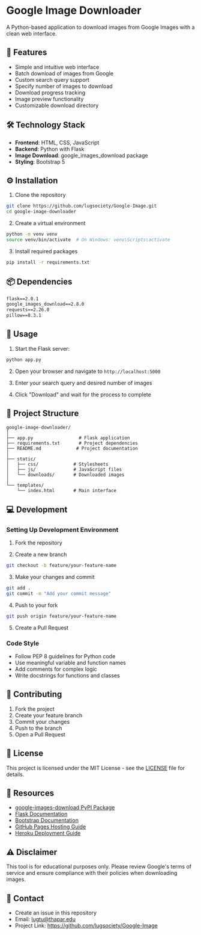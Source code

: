 # Google Image Downloader

A Python-based application to download images from Google Images with a clean web interface.

## 📝 Features

- Simple and intuitive web interface
- Batch download of images from Google
- Custom search query support
- Specify number of images to download
- Download progress tracking
- Image preview functionality
- Customizable download directory

## 🛠️ Technology Stack

- **Frontend**: HTML, CSS, JavaScript
- **Backend**: Python with Flask
- **Image Download**: google_images_download package
- **Styling**: Bootstrap 5

## ⚙️ Installation

1. Clone the repository
```bash
git clone https://github.com/lugsociety/Google-Image.git
cd google-image-downloader
```

2. Create a virtual environment
```bash
python -m venv venv
source venv/bin/activate  # On Windows: venv\Scripts\activate
```

3. Install required packages
```bash
pip install -r requirements.txt
```

## 📦 Dependencies

```txt
flask==2.0.1
google_images_download==2.8.0
requests==2.26.0
pillow==8.3.1
```

## 🚀 Usage

1. Start the Flask server:
```bash
python app.py
```

2. Open your browser and navigate to `http://localhost:5000`

3. Enter your search query and desired number of images

4. Click "Download" and wait for the process to complete

## 📁 Project Structure

```
google-image-downloader/
│
├── app.py                 # Flask application
├── requirements.txt       # Project dependencies
├── README.md             # Project documentation
│
├── static/
│   ├── css/             # Stylesheets
│   ├── js/              # JavaScript files
│   └── downloads/       # Downloaded images
│
└── templates/
    └── index.html       # Main interface
```

## 💻 Development

### Setting Up Development Environment

1. Fork the repository

2. Create a new branch
```bash
git checkout -b feature/your-feature-name
```

3. Make your changes and commit
```bash
git add .
git commit -m "Add your commit message"
```

4. Push to your fork
```bash
git push origin feature/your-feature-name
```

5. Create a Pull Request

### Code Style

- Follow PEP 8 guidelines for Python code
- Use meaningful variable and function names
- Add comments for complex logic
- Write docstrings for functions and classes

## 🤝 Contributing

1. Fork the project
2. Create your feature branch
3. Commit your changes
4. Push to the branch
5. Open a Pull Request

## 📝 License

This project is licensed under the MIT License - see the [LICENSE](LICENSE) file for details.

## 🔗 Resources

- [google-images-download PyPI Package](https://pypi.org/project/google-images-download/)
- [Flask Documentation](https://flask.palletsprojects.com/)
- [Bootstrap Documentation](https://getbootstrap.com/docs/)
- [GitHub Pages Hosting Guide](https://pages.github.com/)
- [Heroku Deployment Guide](https://devcenter.heroku.com/articles/getting-started-with-python)

## ⚠️ Disclaimer

This tool is for educational purposes only. Please review Google's terms of service and ensure compliance with their policies when downloading images.

## 📧 Contact

- Create an issue in this repository
- Email: lugtu@thapar.edu
- Project Link: https://github.com/lugsociety/Google-Image
